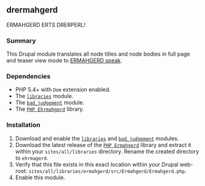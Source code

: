 ## drermahgerd

ERMAHGERD ERTS DRERPERL!

### Summary

This Drupal module translates all node titles and node bodies in full page and teaser view mode
to [ERMAHGERD speak](http://knowyourmeme.com/meme/ermahgerd/).

### Dependencies

* PHP 5.4+ with `Dom` extension enabled.
* The [`libraries`](http://drupal.org/project/libraries) module.
* The [`bad_judgement`](http://drupal.org/project/bad_judgement) module.
* The [`PHP Ehrmahgerd`](https://github.com/WillSkates/ermahgerd) library.

### Installation

1. Download and enable the [`libraries`](http://drupal.org/project/libraries) and [`bad_judgement`](http://drupal.org/project/bad_judgement) modules.
2. Download the latest release of the [`PHP Ermahgerd`](https://github.com/WillSkates/ermahgerd/releases) library and extract it within your `sites/all/libraries` directory. Rename the created directory to `ehrmagerd`.
3. Verify that this file exists in this exact location within your Drupal web-root: `sites/all/libraries/ermahgerd/src/Ermahgerd/Ermahgerd.php`.
4. Enable this module.




